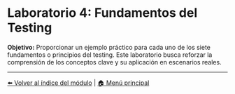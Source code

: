 # Laboratorio 4: Fundamentos del Testing

**Objetivo:** Proporcionar un ejemplo práctico para cada uno de los siete fundamentos o principios del testing. Este laboratorio busca reforzar la comprensión de los conceptos clave y su aplicación en escenarios reales.

---
[⬅️ Volver al índice del módulo](../modulo1_principios_fundamentos.md) | [🏠 Menú principal](../README.md)

